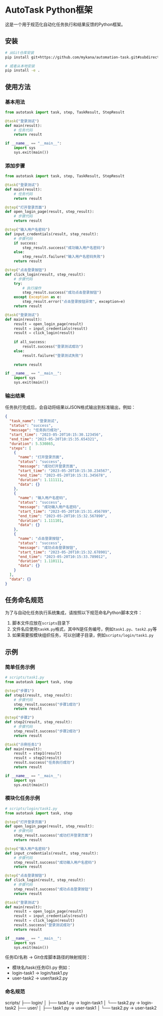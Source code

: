 # AutoTask Python框架

这是一个用于规范化自动化任务执行和结果反馈的Python框架。

## 安装

```bash
# 从Git仓库安装
pip install git+https://github.com/mykana/automation-task.git#subdirectory=autotask

# 或者从本地安装
pip install -e .
```

## 使用方法

### 基本用法

```python
from autotask import task, step, TaskResult, StepResult

@task("登录测试")
def main(result):
    # 任务代码
    return result

if __name__ == "__main__":
    import sys
    sys.exit(main())
```

### 添加步骤

```python
from autotask import task, step, TaskResult, StepResult

@task("登录测试")
def main(result):
    # 任务代码
    return result

@step("打开登录页面")
def open_login_page(result, step_result):
    # 步骤代码
    return result

@step("输入用户名密码")
def input_credentials(result, step_result):
    # 步骤代码
    if success:
        step_result.success("成功输入用户名密码")
    else:
        step_result.failure("输入用户名密码失败")
    return result

@step("点击登录按钮")
def click_login(result, step_result):
    # 步骤代码
    try:
        # 执行操作
        step_result.success("成功点击登录按钮")
    except Exception as e:
        step_result.error("点击登录按钮异常", exception=e)
    return result

@task("登录测试")
def main(result):
    result = open_login_page(result)
    result = input_credentials(result)
    result = click_login(result)
    
    if all_success:
        result.success("登录测试成功")
    else:
        result.failure("登录测试失败")
    
    return result

if __name__ == "__main__":
    import sys
    sys.exit(main())
```

### 输出结果

任务执行完成后，会自动将结果以JSON格式输出到标准输出，例如：

```json
{
  "task_name": "登录测试",
  "status": "success",
  "message": "任务执行成功",
  "start_time": "2023-05-20T10:15:30.123456",
  "end_time": "2023-05-20T10:15:35.654321",
  "duration": 5.530865,
  "steps": [
    {
      "name": "打开登录页面",
      "status": "success",
      "message": "成功打开登录页面",
      "start_time": "2023-05-20T10:15:30.234567",
      "end_time": "2023-05-20T10:15:31.345678",
      "duration": 1.111111,
      "data": {}
    },
    {
      "name": "输入用户名密码",
      "status": "success",
      "message": "成功输入用户名密码",
      "start_time": "2023-05-20T10:15:31.456789",
      "end_time": "2023-05-20T10:15:32.567890",
      "duration": 1.111101,
      "data": {}
    },
    {
      "name": "点击登录按钮",
      "status": "success",
      "message": "成功点击登录按钮",
      "start_time": "2023-05-20T10:15:32.678901",
      "end_time": "2023-05-20T10:15:33.789012",
      "duration": 1.110111,
      "data": {}
    }
  ],
  "data": {}
}
```

## 任务命名规范

为了与自动化任务执行系统集成，请按照以下规范命名Python脚本文件：

1. 脚本文件应放在`scripts`目录下
2. 文件名应使用`taskN.py`格式，其中N是任务编号，例如`task1.py`、`task2.py`等
3. 如果需要按模块组织任务，可以创建子目录，例如`scripts/login/task1.py`

## 示例

### 简单任务示例

```python
# scripts/task1.py
from autotask import task, step

@step("步骤1")
def step1(result, step_result):
    # 步骤代码
    step_result.success("步骤1成功")
    return result

@step("步骤2")
def step2(result, step_result):
    # 步骤代码
    step_result.success("步骤2成功")
    return result

@task("示例任务1")
def main(result):
    result = step1(result)
    result = step2(result)
    result.success("任务执行成功")
    return result

if __name__ == "__main__":
    import sys
    sys.exit(main())
```

### 模块化任务示例

```python
# scripts/login/task1.py
from autotask import task, step

@step("打开登录页面")
def open_login_page(result, step_result):
    # 步骤代码
    step_result.success("成功打开登录页面")
    return result

@step("输入用户名密码")
def input_credentials(result, step_result):
    # 步骤代码
    step_result.success("成功输入用户名密码")
    return result

@step("点击登录按钮")
def click_login(result, step_result):
    # 步骤代码
    step_result.success("成功点击登录按钮")
    return result

@task("登录测试")
def main(result):
    result = open_login_page(result)
    result = input_credentials(result)
    result = click_login(result)
    result.success("登录测试成功")
    return result

if __name__ == "__main__":
    import sys
    sys.exit(main())
``` 


任务ID/名称 -> Git仓库脚本路径的映射规则：
- 模块名/task{任务ID}.py
例如：
- login-task1 -> login/task1.py
- user-task2 -> user/task2.py


### 命名规范
scripts/
  ├── login/
  │   ├── task1.py  -> login-task1
  │   └── task2.py  -> login-task2
  ├── user/
  │   ├── task1.py  -> user-task1
  │   └── task2.py  -> user-task2
